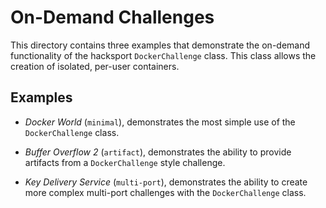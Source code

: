 # On-Demand Challenges

This directory contains three examples that demonstrate the on-demand
functionality of the hacksport `DockerChallenge` class. This class allows the
creation of isolated, per-user containers.

## Examples

- *Docker World* (`minimal`), demonstrates the most simple use of the
  `DockerChallenge` class.

- *Buffer Overflow 2* (`artifact`), demonstrates the ability to provide artifacts
  from a `DockerChallenge` style challenge.

- *Key Delivery Service* (`multi-port`), demonstrates the ability to create more
  complex multi-port challenges with the `DockerChallenge` class.
